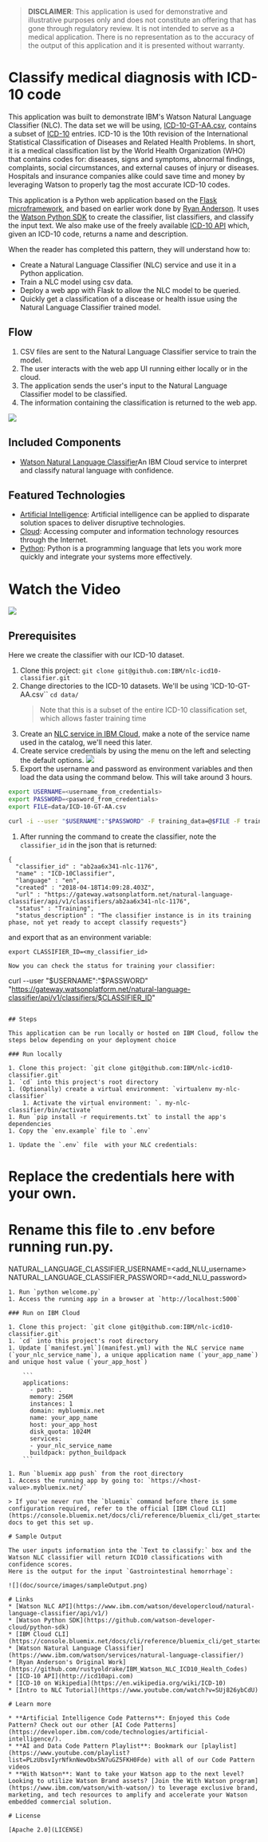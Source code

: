 > **DISCLAIMER**: This application is used for demonstrative and illustrative purposes only and does not constitute an offering that has gone through regulatory review. It is not intended to serve as a medical application. There is no representation as to the accuracy of the output of this application and it is presented without warranty.

# Classify medical diagnosis with ICD-10 code

This application was built to demonstrate IBM's Watson Natural Language Classifier (NLC). The data set we will be using, [ICD-10-GT-AA.csv](data/ICD-10-GT-AA.csv), contains a subset of [ICD-10](https://en.wikipedia.org/wiki/ICD-10) entries. ICD-10 is the 10th revision of the International Statistical Classification of Diseases and Related Health Problems. In short, it is a medical classification list by the World Health Organization (WHO) that contains codes for: diseases, signs and symptoms, abnormal findings, complaints, social circumstances, and external causes of injury or diseases. Hospitals and insurance companies alike could save time and money by leveraging Watson to properly tag the most accurate ICD-10 codes.

This application is a Python web application based on the [Flask microframework](http://flask.pocoo.org/), and based on earlier work done by [Ryan Anderson](https://github.com/rustyoldrake/IBM_Watson_NLC_ICD10_Health_Codes). It uses the [Watson Python SDK](https://github.com/watson-developer-cloud/python-sdk) to create the classifier, list classifiers, and classify the input text. We also make use of the freely available [ICD-10 API](http://icd10api.com/) which, given an ICD-10 code, returns a name and description.

When the reader has completed this pattern, they will understand how to:

* Create a Natural Language Classifier (NLC) service and use it in a Python application.
* Train a NLC model using csv data.
* Deploy a web app with Flask to allow the NLC model to be queried.
* Quickly get a classification of a discease or health issue using the Natural Language Classifier trained model.

## Flow

1. CSV files are sent to the Natural Language Classifier service to train the model.
2. The user interacts with the web app UI running either locally or in the cloud.
3. The application sends the user's input to the Natural Language Classifier model to be classified.
4. The information containing the classification is returned to the web app.

![](doc/source/images/architecture.png)

## Included Components

* [Watson Natural Language Classifier](https://www.ibm.com/watson/services/natural-language-classifier/)An IBM Cloud service to interpret and classify natural language with confidence.

## Featured Technologies

* [Artificial Intelligence](https://medium.com/ibm-data-science-experience): Artificial intelligence can be applied to disparate solution spaces to deliver disruptive technologies.
* [Cloud](https://www.ibm.com/developerworks/learn/cloud/): Accessing computer and information technology resources through the Internet.
* [Python](https://www.python.org/): Python is a programming language that lets you work more quickly and integrate your systems more effectively.

# Watch the Video

[![](https://i.ytimg.com/vi/N0eKEZxdwsQ/hqdefault.jpg)](https://www.youtube.com/watch?v=N0eKEZxdwsQ)

## Prerequisites

Here we create the classifier with our ICD-10 dataset.

1. Clone this project: `git clone git@github.com:IBM/nlc-icd10-classifier.git`
1. Change directories to the ICD-10 datasets. We'll be using 'ICD-10-GT-AA.csv``
    `cd data/`
   >Note that this is a subset of the entire ICD-10 classification set, which allows faster training time
1. Create an [NLC service in IBM Cloud](https://console.bluemix.net/catalog/services/natural-language-classifier), make a note of the service name used in the catalog, we'll need this later.
1. Create service credentials by using the menu on the left and selecting the default options.
![](https://github.com/IBM/pattern-images/blob/master/natural-language-classifier/NLCcredentials.png)
1. Export the username and password as environment variables and then load the data using the command below. This will take around 3 hours.

```bash
export USERNAME=<username_from_credentials>
export PASSWORD=<pasword_from_credentials>
export FILE=data/ICD-10-GT-AA.csv

curl -i --user "$USERNAME":"$PASSWORD" -F training_data=@$FILE -F training_metadata="{\"language\":\"en\",\"name\":\"ICD-10Classifier\"}" "https://gateway.watsonplatform.net/natural-language-classifier/api/v1/classifiers"
```
1. After running the command to create the classifier, note the `classifier_id` in the json that is returned:
```
{
  "classifier_id" : "ab2aa6x341-nlc-1176",
  "name" : "ICD-10Classifier",
  "language" : "en",
  "created" : "2018-04-18T14:09:28.403Z",
  "url" : "https://gateway.watsonplatform.net/natural-language-classifier/api/v1/classifiers/ab2aa6x341-nlc-1176",
  "status" : "Training",
  "status_description" : "The classifier instance is in its training phase, not yet ready to accept classify requests"}
```
and export that as an environment variable:
```
export CLASSIFIER_ID=<my_classifier_id>
```
```
Now you can check the status for training your classifier:
```
  curl --user "$USERNAME":"$PASSWORD" "https://gateway.watsonplatform.net/natural-language-classifier/api/v1/classifiers/$CLASSIFIER_ID"
```

## Steps

This application can be run locally or hosted on IBM Cloud, follow the steps below depending on your deployment choice

### Run locally

1. Clone this project: `git clone git@github.com:IBM/nlc-icd10-classifier.git`
1. `cd` into this project's root directory
1. (Optionally) create a virtual environment: `virtualenv my-nlc-classifier`
    1. Activate the virtual environment: `. my-nlc-classifier/bin/activate`
1. Run `pip install -r requirements.txt` to install the app's dependencies
1. Copy the `env.example` file to `.env`

1. Update the `.env` file  with your NLC credentials:
```
# Replace the credentials here with your own.
# Rename this file to .env before running run.py.

NATURAL_LANGUAGE_CLASSIFIER_USERNAME=<add_NLU_username>
NATURAL_LANGUAGE_CLASSIFIER_PASSWORD=<add_NLU_password>
```
1. Run `python welcome.py`
1. Access the running app in a browser at `http://localhost:5000`

### Run on IBM Cloud

1. Clone this project: `git clone git@github.com:IBM/nlc-icd10-classifier.git`
1. `cd` into this project's root directory
1. Update [`manifest.yml`](manifest.yml) with the NLC service name (`your_nlc_service_name`), a unique application name (`your_app_name`) and unique host value (`your_app_host`)

    ```
    applications:
      - path: .
      memory: 256M
      instances: 1
      domain: mybluemix.net
      name: your_app_name
      host: your_app_host
      disk_quota: 1024M
      services:
      - your_nlc_service_name
      buildpack: python_buildpack
    ```

1. Run `bluemix app push` from the root directory
1. Access the running app by going to: `https://<host-value>.mybluemix.net/`

> If you've never run the `bluemix` command before there is some configuration required, refer to the official [IBM Cloud CLI](https://console.bluemix.net/docs/cli/reference/bluemix_cli/get_started.html) docs to get this set up.

# Sample Output

The user inputs information into the `Text to classify:` box and the Watson NLC classifier will return ICD10 classifications with confidence scores.
Here is the output for the input `Gastrointestinal hemorrhage`:

![](doc/source/images/sampleOutput.png)

# Links
* [Watson NLC API](https://www.ibm.com/watson/developercloud/natural-language-classifier/api/v1/)
* [Watson Python SDK](https://github.com/watson-developer-cloud/python-sdk)
* [IBM Cloud CLI](https://console.bluemix.net/docs/cli/reference/bluemix_cli/get_started.html)
* [Watson Natural Language Classifier](https://www.ibm.com/watson/services/natural-language-classifier/)
* [Ryan Anderson's Original Work](https://github.com/rustyoldrake/IBM_Watson_NLC_ICD10_Health_Codes)
* [ICD-10 API](http://icd10api.com)
* [ICD-10 on Wikipedia](https://en.wikipedia.org/wiki/ICD-10)
* [Intro to NLC Tutorial](https://www.youtube.com/watch?v=SUj826ybCdU)

# Learn more

* **Artificial Intelligence Code Patterns**: Enjoyed this Code Pattern? Check out our other [AI Code Patterns](https://developer.ibm.com/code/technologies/artificial-intelligence/).
* **AI and Data Code Pattern Playlist**: Bookmark our [playlist](https://www.youtube.com/playlist?list=PLzUbsvIyrNfknNewObx5N7uGZ5FKH0Fde) with all of our Code Pattern videos
* **With Watson**: Want to take your Watson app to the next level? Looking to utilize Watson Brand assets? [Join the With Watson program](https://www.ibm.com/watson/with-watson/) to leverage exclusive brand, marketing, and tech resources to amplify and accelerate your Watson embedded commercial solution.

# License

[Apache 2.0](LICENSE)

